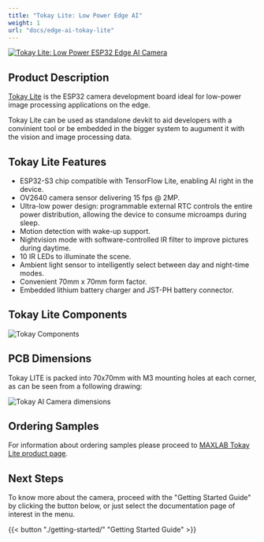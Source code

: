 ```yaml
---
title: "Tokay Lite: Low Power Edge AI"
weight: 1
url: "docs/edge-ai-tokay-lite"
---
```


[![Tokay Lite: Low Power ESP32 Edge AI Camera](/images/tokay-lite/edge-ai-angle.jpeg)](https://maxlab.io/store/edge-ai-camera/)

## Product Description

[Tokay Lite](https://maxlab.io/store/edge-ai-camera/) is the ESP32 camera development board ideal for low-power image
processing applications on the edge.

Tokay Lite can be used as standalone devkit to aid developers with a convinient
tool or be embedded in the bigger system to augument it with the vision and
image processing data.

## Tokay Lite Features

* ESP32-S3 chip compatible with TensorFlow Lite, enabling AI right in the device.
* OV2640 camera sensor delivering 15 fps @ 2MP.
* Ultra-low power design: programmable external RTC controls
  the entire power distribution, allowing the device to consume microamps during
  sleep.
* Motion detection with wake-up support.
* Nightvision mode with software-controlled IR filter to improve
  pictures during daytime.
* 10 IR LEDs to illuminate the scene.
* Ambient light sensor to intelligently select between day and night-time modes.
* Convenient 70mm x 70mm form factor.
* Embedded lithium battery charger and JST-PH battery connector.

## Tokay Lite Components

![Tokay Components](/images/tokay-lite/tokay-components.jpg)

## PCB Dimensions

Tokay LITE is packed into 70x70mm with M3 mounting holes at each corner,
as can be seen from a following drawing:

![Tokay AI Camera dimensions](/assets/tokay-lite/ai-camera-rev2-dimensions.png)

## Ordering Samples

For information about ordering samples please proceed to [MAXLAB Tokay Lite product page](https://maxlab.io/store/edge-ai-camera/).

## Next Steps

To know more about the camera, proceed with the "Getting Started Guide" by
clicking the button below, or just select the documentation page of interest
in the menu.

{{< button "./getting-started/" "Getting Started Guide" >}}
